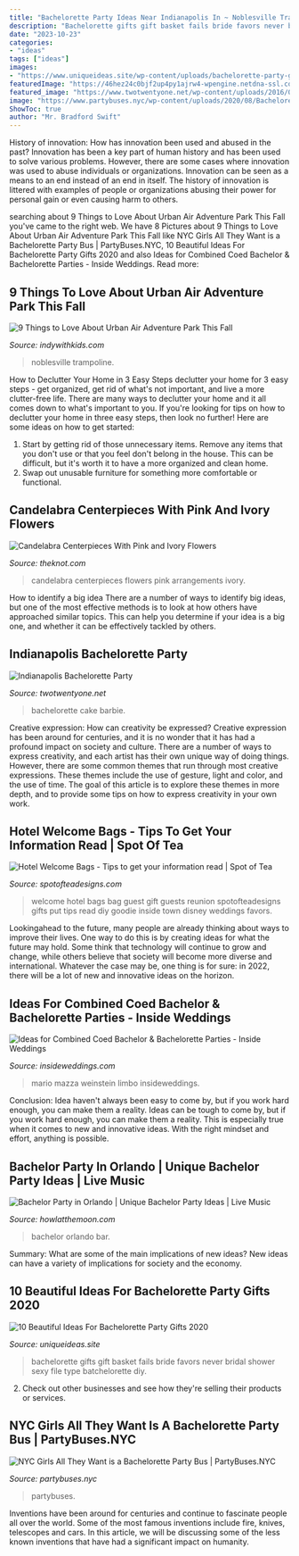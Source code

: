 ```yaml
---
title: "Bachelorette Party Ideas Near Indianapolis In ~ Noblesville Trampoline"
description: "Bachelorette gifts gift basket fails bride favors never bridal shower sexy file type batchelorette diy"
date: "2023-10-23"
categories:
- "ideas"
tags: ["ideas"]
images:
- "https://www.uniqueideas.site/wp-content/uploads/bachelorette-party-gift-basket-love-never-fails-pinterest.jpg"
featuredImage: "https://46hez24c0bjf2up4py1ajrw4-wpengine.netdna-ssl.com/wp-content/uploads/2020/10/trampoline-park-near-indianapolis-1024x576.jpg"
featured_image: "https://www.twotwentyone.net/wp-content/uploads/2016/07/bachelorette-party-cake.jpg"
image: "https://www.partybuses.nyc/wp-content/uploads/2020/08/Bachelorette-party-bus-new-york-ny-1.jpg"
ShowToc: true
author: "Mr. Bradford Swift"
---
```



History of innovation: How has innovation been used and abused in the past?
Innovation has been a key part of human history and has been used to solve various problems. However, there are some cases where innovation was used to abuse individuals or organizations. Innovation can be seen as a means to an end instead of an end in itself. The history of innovation is littered with examples of people or organizations abusing their power for personal gain or even causing harm to others.

	

		
searching about 9 Things to Love About Urban Air Adventure Park This Fall you've came to the right web. We have 8 Pictures about 9 Things to Love About Urban Air Adventure Park This Fall like NYC Girls All They Want is a Bachelorette Party Bus | PartyBuses.NYC, 10 Beautiful Ideas For Bachelorette Party Gifts 2020 and also Ideas for Combined Coed Bachelor &amp; Bachelorette Parties - Inside Weddings. Read more:
		
    
## 9 Things To Love About Urban Air Adventure Park This Fall

<img loading=lazy src="https://46hez24c0bjf2up4py1ajrw4-wpengine.netdna-ssl.com/wp-content/uploads/2020/10/trampoline-park-near-indianapolis-1024x576.jpg" onerror="this.onerror=null;this.src='https://tse4.mm.bing.net/th?id=OIP.465YDg7Pq5UvIi0qcEx6gQHaEK&amp;pid=15.1';" alt="9 Things to Love About Urban Air Adventure Park This Fall">

_Source: indywithkids.com_

>noblesville trampoline. 

	

How to Declutter Your Home in 3 Easy Steps
declutter your home for 3 easy steps - get organized, get rid of what's not important, and live a more clutter-free life.
There are many ways to declutter your home and it all comes down to what's important to you. If you're looking for tips on how to declutter your home in three easy steps, then look no further! Here are some ideas on how to get started: 

1. Start by getting rid of those unnecessary items. Remove any items that you don't use or that you feel don't belong in the house. This can be difficult, but it's worth it to have a more organized and clean home. 
2. Swap out unusable furniture for something more comfortable or functional.

    
## Candelabra Centerpieces With Pink And Ivory Flowers

<img loading=lazy src="https://apis.xogrp.com/media-api/images/bdd6fe38-1c09-11e5-be0a-22000aa61a3e" onerror="this.onerror=null;this.src='https://tse3.mm.bing.net/th?id=OIP.dwt2P4ufzKjs-4wbhcD5LAHaLG&amp;pid=15.1';" alt="Candelabra Centerpieces With Pink and Ivory Flowers">

_Source: theknot.com_

>candelabra centerpieces flowers pink arrangements ivory. 

	

How to identify a big idea
There are a number of ways to identify big ideas, but one of the most effective methods is to look at how others have approached similar topics. This can help you determine if your idea is a big one, and whether it can be effectively tackled by others.

    
## Indianapolis Bachelorette Party

<img loading=lazy src="https://www.twotwentyone.net/wp-content/uploads/2016/07/bachelorette-party-cake.jpg" onerror="this.onerror=null;this.src='https://tse1.mm.bing.net/th?id=OIP.58HnYHs-uYyOrvjdbsMOuwHaKt&amp;pid=15.1';" alt="Indianapolis Bachelorette Party">

_Source: twotwentyone.net_

>bachelorette cake barbie. 

	

Creative expression: How can creativity be expressed?
Creative expression has been around for centuries, and it is no wonder that it has had a profound impact on society and culture. There are a number of ways to express creativity, and each artist has their own unique way of doing things. However, there are some common themes that run through most creative expressions. These themes include the use of gesture, light and color, and the use of time. The goal of this article is to explore these themes in more depth, and to provide some tips on how to express creativity in your own work.

    
## Hotel Welcome Bags - Tips To Get Your Information Read | Spot Of Tea

<img loading=lazy src="https://i1.wp.com/spotofteadesigns.com/wp-content/uploads/2016/03/DIY-Hotel-Welcome-Bag.jpg?fit=640%2C966&amp;ssl=1" onerror="this.onerror=null;this.src='https://tse4.mm.bing.net/th?id=OIP.2jxgOq3sMvnekH3C3c10OgHaLL&amp;pid=15.1';" alt="Hotel Welcome Bags - Tips to get your information read | Spot of Tea">

_Source: spotofteadesigns.com_

>welcome hotel bags bag guest gift guests reunion spotofteadesigns gifts put tips read diy goodie inside town disney weddings favors. 

	

Lookingahead to the future, many people are already thinking about ways to improve their lives. One way to do this is by creating ideas for what the future may hold. Some think that technology will continue to grow and change, while others believe that society will become more diverse and international. Whatever the case may be, one thing is for sure: in 2022, there will be a lot of new and innovative ideas on the horizon.

    
## Ideas For Combined Coed Bachelor &amp; Bachelorette Parties - Inside Weddings

<img loading=lazy src="https://d1zpvjny0s6omk.cloudfront.net/media/fileupload/2016/01/11/MazzaLopez_Weinstein_Limbo.jpeg" onerror="this.onerror=null;this.src='https://tse2.mm.bing.net/th?id=OIP.uZ1tckr41NFle28LIdlbcQHaE8&amp;pid=15.1';" alt="Ideas for Combined Coed Bachelor &amp; Bachelorette Parties - Inside Weddings">

_Source: insideweddings.com_

>mario mazza weinstein limbo insideweddings. 

	

Conclusion: Idea haven't always been easy to come by, but if you work hard enough, you can make them a reality.
Ideas can be tough to come by, but if you work hard enough, you can make them a reality. This is especially true when it comes to new and innovative ideas. With the right mindset and effort, anything is possible.

    
## Bachelor Party In Orlando | Unique Bachelor Party Ideas | Live Music

<img loading=lazy src="https://www.howlatthemoon.com/wp-content/uploads/2017/08/Orlando-dudes.jpg" onerror="this.onerror=null;this.src='https://tse2.mm.bing.net/th?id=OIP.MyI495nG81_e5pdLKZtwbwHaEK&amp;pid=15.1';" alt="Bachelor Party in Orlando | Unique Bachelor Party Ideas | Live Music">

_Source: howlatthemoon.com_

>bachelor orlando bar. 

	

Summary: What are some of the main implications of new ideas?
New ideas can have a variety of implications for society and the economy.

    
## 10 Beautiful Ideas For Bachelorette Party Gifts 2020

<img loading=lazy src="https://www.uniqueideas.site/wp-content/uploads/bachelorette-party-gift-basket-love-never-fails-pinterest.jpg" onerror="this.onerror=null;this.src='https://tse4.mm.bing.net/th?id=OIP.9_zo7plhmXL-wZYxEt5iiwHaFj&amp;pid=15.1';" alt="10 Beautiful Ideas For Bachelorette Party Gifts 2020">

_Source: uniqueideas.site_

>bachelorette gifts gift basket fails bride favors never bridal shower sexy file type batchelorette diy. 

	

2. Check out other businesses and see how they're selling their products or services.

    
## NYC Girls All They Want Is A Bachelorette Party Bus | PartyBuses.NYC

<img loading=lazy src="https://www.partybuses.nyc/wp-content/uploads/2020/08/Bachelorette-party-bus-new-york-ny-1.jpg" onerror="this.onerror=null;this.src='https://tse2.mm.bing.net/th?id=OIP.inlsxXHD5Gu8VpYglat2-AHaEc&amp;pid=15.1';" alt="NYC Girls All They Want is a Bachelorette Party Bus | PartyBuses.NYC">

_Source: partybuses.nyc_

>partybuses. 

	

Inventions have been around for centuries and continue to fascinate people all over the world. Some of the most famous inventions include fire, knives, telescopes and cars. In this article, we will be discussing some of the less known inventions that have had a significant impact on humanity.

